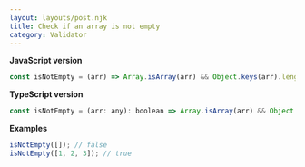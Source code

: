```yaml
---
layout: layouts/post.njk
title: Check if an array is not empty
category: Validator
---
```


**JavaScript version**

```js
const isNotEmpty = (arr) => Array.isArray(arr) && Object.keys(arr).length > 0;
```

**TypeScript version**

```js
const isNotEmpty = (arr: any): boolean => Array.isArray(arr) && Object.keys(arr).length > 0;
```

**Examples**

```js
isNotEmpty([]); // false
isNotEmpty([1, 2, 3]); // true
```
